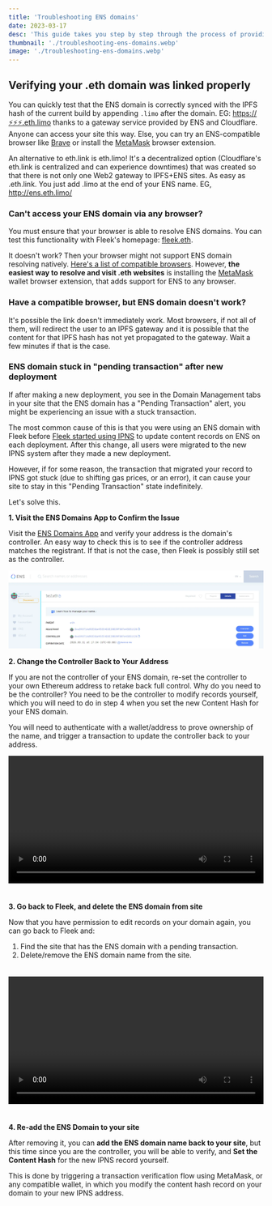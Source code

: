 ```yaml
---
title: 'Troubleshooting ENS domains'
date: 2023-03-17
desc: 'This guide takes you step by step through the process of providing a unique hostname, creating a Content Acceleration Zone, and configuring domain settings.'
thumbnail: './troubleshooting-ens-domains.webp'
image: './troubleshooting-ens-domains.webp'
---
```


## Verifying your .eth domain was linked properly

You can quickly test that the ENS domain is correctly synced with the IPFS hash of the current build by appending `.limo` after the domain. EG: [https://⚡⚡⚡.eth.limo](https://xn--57haa.eth.limo/) thanks to a gateway service provided by ENS and Cloudflare. Anyone can access your site this way. Else, you can try an ENS-compatible browser like [Brave](https://brave.com/) or install the [MetaMask](https://metamask.io/) browser extension.

An alternative to eth.link is eth.limo! It's a decentralized option (Cloudflare's eth.link is centralized and can experience downtimes) that was created so that there is not only one Web2 gateway to IPFS+ENS sites. As easy as .eth.link. You just add .limo at the end of your ENS name. EG, http://ens.eth.limo/

### Can't access your ENS domain via any browser?

You must ensure that your browser is able to resolve ENS domains. You can test this functionality with Fleek's homepage: [fleek.eth](https://app.ens.domains/fleek.eth).

It doesn't work? Then your browser might not support ENS domain resolving natively. [Here's a list of compatible browsers](<https://medium.com/the-ethereum-name-service/all-the-ways-you-can-surf-the-decentralized-web-today-bf8e7a42fa27#:~:text=There%20are%20at%20least%20five,and%20Unstoppable%20Browser%20(desktop)>). However, **the easiest way to resolve and visit .eth websites** is installing the [MetaMask](https://metamask.io/) wallet browser extension, that adds support for ENS to any browser.

### Have a compatible browser, but ENS domain doesn't work?

It's possible the link doesn't immediately work. Most browsers, if not all of them, will redirect the user to an IPFS gateway and it is possible that the content for that IPFS hash has not yet propagated to the gateway. Wait a few minutes if that is the case.

### ENS domain stuck in "pending transaction" after new deployment

If after making a new deployment, you see in the Domain Management tabs in your site that the ENS domain has a "Pending Transaction" alert, you might be experiencing an issue with a stuck transaction.

The most common cause of this is that you were using an ENS domain with Fleek before [Fleek started using IPNS](https://blog.fleek.co/posts/ens-now-on-ipns-hash-updates) to update content records on ENS on each deployment. After this change, all users were migrated to the new IPNS system after they made a new deployment.

However, if for some reason, the transaction that migrated your record to IPNS got stuck (due to shifting gas prices, or an error), it can cause your site to stay in this "Pending Transaction" state indefinitely.

Let's solve this.

**1. Visit the ENS Domains App to Confirm the Issue**

Visit the [ENS Domains App](https://app.ens.domains/) and verify your address is the domain's controller. An easy way to check this is to see if the controller address matches the registrant. If that is not the case, then Fleek is possibly still set as the controller.

![registrant image](./registrant.webp)

**2. Change the Controller Back to Your Address**

If you are not the controller of your ENS domain, re-set the controller to your own Ethereum address to retake back full control. Why do you need to be the controller? You need to be the controller to modify records yourself, which you will need to do in step 4 when you set the new Content Hash for your ENS domain.

You will need to authenticate with a wallet/address to prove ownership of the name, and trigger a transaction to update the controller back to your address.

<video width="100%" height="auto" autoplay loop style="margin-bottom:20px;">
  <source src="change-controller.mp4" type="video/mp4">
</video>

**3. Go back to Fleek, and delete the ENS domain from site**

Now that you have permission to edit records on your domain again, you can go back to Fleek and:

1. Find the site that has the ENS domain with a pending transaction.
2. Delete/remove the ENS domain name from the site.

<video width="100%" height="auto" autoplay loop style="margin:20px 0;">
  <source src="ens-remove.mp4" type="video/mp4">
</video>

**4. Re-add the ENS Domain to your site**

After removing it, you can **add the ENS domain name back to your site**, but this time since you are the controller, you will be able to verify, and **Set the Content Hash** for the new IPNS record yourself.

This is done by triggering a transaction verification flow using MetaMask, or any compatible wallet, in which you modify the content hash record on your domain to your new IPNS address.
